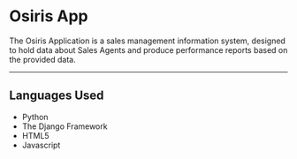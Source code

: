 # Osiris App #
The Osiris Application is a sales management information system, designed to hold data about Sales Agents and produce performance reports based on the provided data. 

--------------------------

## Languages Used ##
- Python
- The Django Framework
- HTML5
- Javascript
